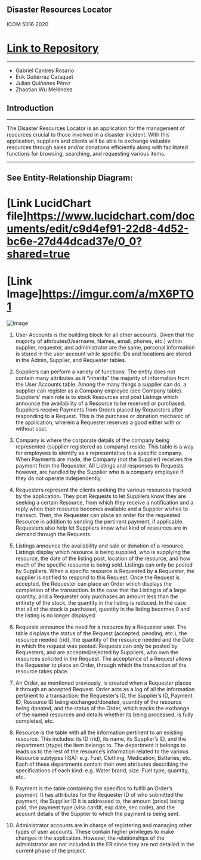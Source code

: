 ## Disaster Resources Locator
ICOM 5016 2020

# [Link to Repository](https://github.com/gabrielkn3/DB_proyect)
***

- Gabriel Cantres Rosario 
- Erik Gutiérrez Cataquet
- Julian Quiñones Pérez
- Zhaotian Wu Meléndez 

## Introduction
***
The Disaster Resources Locator is an application for the management of resources crucial to those involved in a disaster incident. 
With this application, suppliers and clients will be able to exchange valuable resources through sales and/or donations efficiently along with facilitated functions for browsing, searching, and requesting various items. 

***
## See Entity-Relationship Diagram:
# [Link LucidChart file]https://www.lucidchart.com/documents/edit/c9d4ef91-22d8-4d52-bc6e-27d44dcad37e/0_0?shared=true
# [Link Image]https://imgur.com/a/mX6PTO1

![Image](https://i.imgur.com/RbOlNeW.png)



1. User Accounts is the building block for all other accounts. Given that the majority of attributes(Username, Names, email, phones, etc.) within supplier, requester, and administrator are the same, personal information is stored in the user account while specific IDs and locations are stored in the Admin, Supplier, and Requester tables.

2. Suppliers can perform a variety of functions. The entity does not contain many attributes as it “inherits” the majority of information from the User Accounts table. Among the many things a supplier can do, a supplier can register as a Company employee (see Company table). Suppliers’ main role is to stock Resources and post Listings which announce the availability of a Resource to be reserved or purchased. Suppliers receive Payments from Orders placed by Requesters after responding to a Request. This is the purchase or donation mechanic of the application, wherein a Requester reserves a good either with or without cost.

3. Company is where the corporate details of the company being represented (supplier registered as company) reside. This table is a way for employees to identify as a representative to a specific company. When Payments are made, the Company (not the Supplier) receives the payment from the Requester. All Listings and responses to Requests however, are handled by the Supplier who is a company employee if they do not operate independently.

4. Requesters represent the clients seeking the various resources tracked by the application. They post Requests to let Suppliers know they are seeking a certain Resource, from which they receive a notification and a reply when their resource becomes available and a Supplier wishes to transact. Then, the Requester can place an order for the requested Resource in addition to sending the pertinent payment, if applicable. Requesters also help let Suppliers know what kind of resources are in demand through the Requests.

5. Listings announce the availability and sale or donation of a resource. Listings display which resource is being supplied, who is supplying the resource, the date of the listing post, location of the resource, and how much of the specific resource is being sold. Listings can only be posted by Suppliers. When a specific resource is Requested by a Requester, the supplier is notified to respond to this Request. Once the Request is accepted, the Requester can place an Order which displays the completion of the transaction. In the case that the Listing is of a large quantity, and a Requester only purchases an amount less than the entirety of the stock, the quantity in the listing is reduced. In the case that all of the stock is purchased, quantity in the listing becomes 0 and the listing is no longer displayed.

6. Requests announce the need for a resource by a Requester user. The table displays the status of the Request (accepted, pending, etc.), the resource needed (rid), the quantity of the resource needed and the Date in which the request was posted. Requests can only be posted by Requesters, and are accepted/rejected by Suppliers, who own the resources solicited in the Request. The acceptance of a Request allows the Requester to place an Order, through which the transaction of the resource takes place.

7. An Order, as mentioned previously, is created when a Requester places it through an accepted Request. Order acts as a log of all the information pertinent to a transaction: the Requester’s ID, the Supplier’s ID, Payment ID, Resource ID being exchanged/donated, quantity of the resource being donated, and the status of the Order, which tracks the exchange of the named resources and details whether its being processed, is fully completed, etc.

8. Resource is the table with all the information pertinent to an existing resource. This includes: its ID (rid), its name, its Supplier’s ID, and the department (rtype) the item belongs to. The department it belongs to leads us to the rest of the resource’s information related to the various Resource subtypes (ISA): e.g. Fuel, Clothing, Medication, Batteries, etc. Each of these departments contain their own attributes describing the specifications of each kind: e.g. Water brand, size. Fuel type, quantity, etc.

9. Payment is the table containing the specifics to fulfill an Order’s payment. It has attributes for the Requester ID of who submitted the payment, the Supplier ID it is addressed to, the amount (price) being paid, the payment type (visa card#, exp date, sec code), and the account details of the Supplier to which the payment is being sent.

10. Administrator accounts are in charge of registering and managing other types of user accounts. These contain higher privileges to make changes in the application. However, the relationships of the administrator are not included in the ER since they are not detailed in the current phase of the project.
